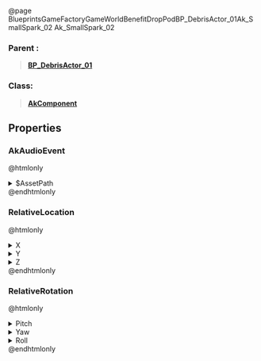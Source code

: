 @page BlueprintsGameFactoryGameWorldBenefitDropPodBP_DebrisActor_01Ak_SmallSpark_02 Ak_SmallSpark_02
### Parent :
<b><a href="_blueprints_game_factory_game_world_benefit_drop_pod_b_p__debris_actor_01.html"><blockquote>BP_DebrisActor_01</blockquote></a></b>
### Class:
<b><a href="_class_script_ak_component.html"><blockquote>AkComponent</blockquote></a></b>
## Properties
### AkAudioEvent
@htmlonly
<details>
 <summary>$AssetPath</summary>
<b><a href="_blueprints_game_factory_game_world_benefit_drop_pod_audio_play__crash__site__spark.html"><blockquote>Play_Crash_Site_Spark</blockquote></a></b>
</details>
@endhtmlonly

### RelativeLocation
@htmlonly
<details>
 <summary>X</summary>
<blockquote>17.65861701965332</blockquote>
</details>
<details>
 <summary>Y</summary>
<blockquote>300</blockquote>
</details>
<details>
 <summary>Z</summary>
<blockquote>14.760490417480469</blockquote>
</details>
@endhtmlonly

### RelativeRotation
@htmlonly
<details>
 <summary>Pitch</summary>
<blockquote>0</blockquote>
</details>
<details>
 <summary>Yaw</summary>
<blockquote>90.00022888183594</blockquote>
</details>
<details>
 <summary>Roll</summary>
<blockquote>0</blockquote>
</details>
@endhtmlonly

